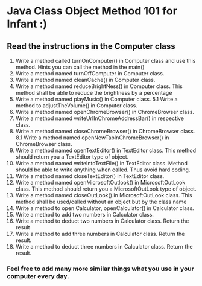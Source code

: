 # Java Class Object Method 101 for Infant :) 
## Read the instructions in the Computer class 
 1. Write a method called turnOnComputer() in Computer class and use this method. Hints you can call the method in the main()
 2. Write a method named turnOffComputer in Computer class.
 3. Write a method named cleanCache() in Computer class.
 4. Write a method named reduceBrightNess() in Computer class. This method shall be able to reduce the brightness by a percentage
 5. Write a method named playMusic() in Computer class.
 5.1 Write a method to adjustTheVolume() in Computer class.
 6. Write a method named openChromeBrowser() in ChromeBrowser class.
 7. Write a method named writeUrlInChromeAddressBar() in respective class. 
 8. Write a method named closeChromeBrowser() in ChromeBrowser class.
 8.1 Write a method named openNewTabInChromeBrowser() in ChromeBrowser class.
 9. Write a method named openTextEditor() in TextEditor class. This method should return you a TextEditor type of object.
 10. Write a method named writeIntoTextFile() in TextEditor class. Method should be able to write anything when called. Thus avoid hard coding.
 11. Write a method named closeTextEditor() in TextEditor class.
 12. Write a method named openMicrosoftOutlook() in MicrosoftOutLook class.  This method should return you a MicrosoftOutLook type of object.
 13. Write a method named closeOutLook().in MicrosoftOutLook class. This method shall be used/called without an object but by the class name
 14. Write a method to open Calculator, openCalculator() in Calculator class.
 15. Write a method to add two numbers in Calculator class.
 16. Write a method to deduct two numbers in Calculator class. Return the result
 17. Write a method to add three numbers in Calculator class. Return the result.
 18. Write a method to deduct three numbers in Calculator class. Return the result.

### Feel free to add many more similar things what you use in your computer every day.
 




